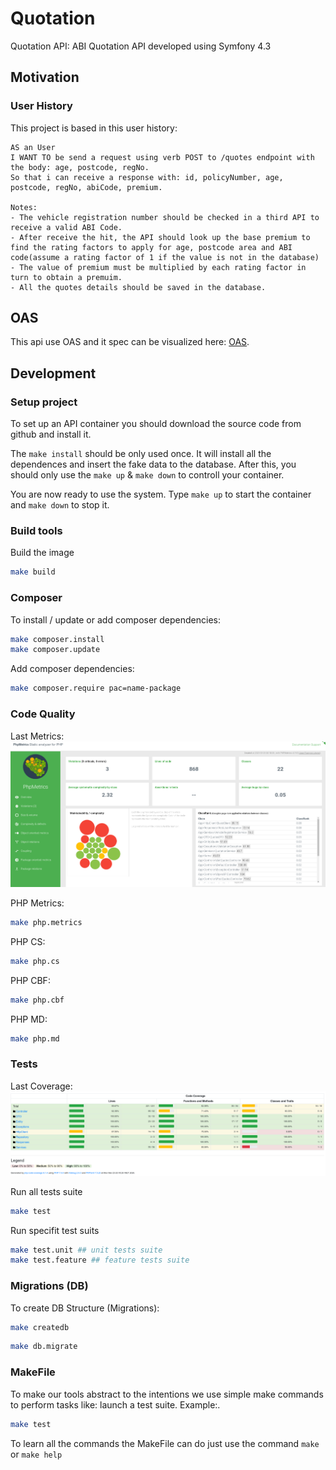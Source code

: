 # Quotation

Quotation API: ABI Quotation API developed using Symfony 4.3

## Motivation

### User History

This project is based in this user history:

```
AS an User
I WANT TO be send a request using verb POST to /quotes endpoint with the body: age, postcode, regNo.
So that i can receive a response with: id, policyNumber, age, postcode, regNo, abiCode, premium.

Notes:
- The vehicle registration number should be checked in a third API to receive a valid ABI Code.
- After receive the hit, the API should look up the base premium to find the rating factors to apply for age, postcode area and ABI code(assume a rating factor of 1 if the value is not in the database)
- The value of premium must be multiplied by each rating factor in turn to obtain a premuim.
- All the quotes details should be saved in the database.
```

## OAS

This api use OAS and it spec can be visualized here: [OAS](https://github.com/jmsilvadev/quotation-api/blob/master/app/public/openapi.json).


## Development

### Setup project

To set up an API container you should download the source code from
github and install it.

The `make install` should be only used once. It will install all the
dependences and insert the fake data to the database.
After this, you should only use the `make up` & `make down` to controll your
container.

You are now ready to use the system. Type `make up` to start the container
and `make down` to stop it.

### Build tools

Build the image

```bash
make build
```

### Composer

To install / update or add composer dependencies:

```bash
make composer.install
make composer.update
```

Add composer dependencies:

```bash
make composer.require pac=name-package
```

### Code Quality

Last Metrics:
![PHP Metrics](https://github.com/jmsilvadev/quotation-api/blob/master/metrics.png)

PHP Metrics:

```bash
make php.metrics
```

PHP CS:

```bash
make php.cs
```

PHP CBF:

```bash
make php.cbf
```

PHP MD:

```bash
make php.md
```

### Tests

Last Coverage: 
![Coverage](https://github.com/jmsilvadev/quotation-api/blob/master/coverage.png) 

Run all tests suite

```bash
make test
```

Run specifit test suits

```bash
make test.unit ## unit tests suite
make test.feature ## feature tests suite
```

### Migrations (DB)

To create DB Structure (Migrations):

```bash
make createdb
```


```bash
make db.migrate
```

### MakeFile

To make our tools abstract to the intentions we use simple make commands to
perform tasks like: launch a test suite.
Example:.

```bash
make test
```

To learn all the commands the MakeFile can do just use the command
`make` or `make help`
